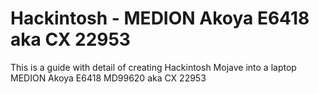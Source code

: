 # Hackintosh - MEDION Akoya E6418 aka CX 22953
This is a guide with detail of creating Hackintosh Mojave into a laptop MEDION Akoya E6418 MD99620 aka CX 22953
